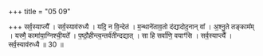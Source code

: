 +++
title = "05 09"

+++
सर्व॒स्याप्त्यै᳚ । सर्व॒स्याव॑रुध्यै । यदि॒ न वि॒न्देत॑ । म॒न्थाने॑ताव॒तो द॑द्यादोद॒नान् वा᳚ । अ॒श्नु॒ते तङ्काम᳚म् । यस्मै॒  कामा॑या॒ग्निश्ची॒यते᳚ । प॒ष्ठौ॒हीन्त्व॒न्तर्व॑तीन्दद्यात् । सा हि सर्वा॑णि॒ वयाꣳ॑सि । सर्व॒स्याप्त्यै᳚ । सर्व॒स्याव॑रुध्यै ॥ 30 ॥

